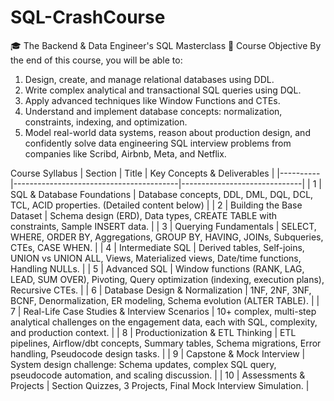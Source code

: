 # SQL-CrashCourse

🎓 The Backend & Data Engineer's SQL Masterclass
🎯 Course Objective
By the end of this course, you will be able to:
1. Design, create, and manage relational databases using DDL.
2. Write complex analytical and transactional SQL queries using DQL.
3. Apply advanced techniques like Window Functions and CTEs.
4. Understand and implement database concepts: normalization, constraints, indexing, and optimization.
5. Model real-world data systems, reason about production design, and confidently solve data engineering SQL interview problems from companies like Scribd, Airbnb, Meta, and Netflix.

Course Syllabus
| Section | Title                                   | Key Concepts & Deliverables |
|----------|-----------------------------------------|------------------------------|
| 1 | SQL & Database Foundations | Database concepts, DDL, DML, DQL, DCL, TCL, ACID properties. (Detailed content below) |
| 2 | Building the Base Dataset | Schema design (ERD), Data types, CREATE TABLE with constraints, Sample INSERT data. |
| 3 | Querying Fundamentals | SELECT, WHERE, ORDER BY, Aggregations, GROUP BY, HAVING, JOINs, Subqueries, CTEs, CASE WHEN. |
| 4 | Intermediate SQL | Derived tables, Self-joins, UNION vs UNION ALL, Views, Materialized views, Date/time functions, Handling NULLs. |
| 5 | Advanced SQL | Window functions (RANK, LAG, LEAD, SUM OVER), Pivoting, Query optimization (indexing, execution plans), Recursive CTEs. |
| 6 | Database Design & Normalization | 1NF, 2NF, 3NF, BCNF, Denormalization, ER modeling, Schema evolution (ALTER TABLE). |
| 7 | Real-Life Case Studies & Interview Scenarios | 10+ complex, multi-step analytical challenges on the engagement data, each with SQL, complexity, and production context. |
| 8 | Productionization & ETL Thinking | ETL pipelines, Airflow/dbt concepts, Summary tables, Schema migrations, Error handling, Pseudocode design tasks. |
| 9 | Capstone & Mock Interview | System design challenge: Schema updates, complex SQL query, pseudocode automation, and scaling discussion. |
| 10 | Assessments & Projects | Section Quizzes, 3 Projects, Final Mock Interview Simulation. |
